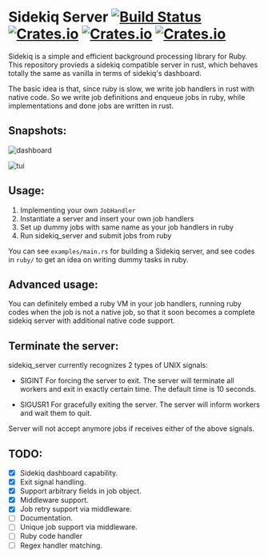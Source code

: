 Sidekiq Server [![Build Status](https://travis-ci.org/doomsplayer/sidekiq-rs.svg?branch=master)](https://travis-ci.org/doomsplayer/sidekiq-rs) [![Crates.io](https://img.shields.io/crates/v/sidekiq-rs.svg?maxAge=86400)](https://crates.io/crates/sidekiq-rs) [![Crates.io](https://img.shields.io/crates/dv/sidekiq-rs.svg?maxAge=86400)](https://crates.io/crates/sidekiq-rs) [![Crates.io](https://img.shields.io/crates/l/sidekiq-rs.svg?maxAge=86400)](https://crates.io/crates/sidekiq-rs)
====

Sidekiq is a simple and efficient background processing library for Ruby. This repository provieds a sidekiq compatible server in rust, which behaves totally the same as vanilla in terms of  sidekiq's dashboard.

The basic idea is that, since ruby is slow, we write job handlers in rust with native code. So we write job definitions and enqueue jobs in ruby, while implementations and done jobs are written in rust.

## Snapshots:

![dashboard](screenshot/dashboard.png)

![tui](screenshot/tui.png)

## Usage:

1. Implementing your own `JobHandler`
2. Instantiate a server and insert your own job handlers
3. Set up dummy jobs with same name as your job handlers in ruby
4. Run sidekiq_server and submit jobs from ruby

You can see `examples/main.rs` for building a Sidekiq server, and see codes in `ruby/` to get an idea on writing dummy tasks in ruby.

## Advanced usage:

You can definitely embed a ruby VM in your job handlers, running ruby codes when the job is not a native job,
so that it soon becomes a complete sidekiq server with additional native code support.

## Terminate the server:

sidekiq_server currently recognizes 2 types of UNIX signals:

* SIGINT
For forcing the server to exit. The server will terminate all workers and exit in exactly certain time. The default time is 10 seconds.

* SIGUSR1
For gracefully exiting the server. The server will inform workers and wait them to quit.

Server will not accept anymore jobs if receives either of the above signals.

## TODO:

- [x] Sidekiq dashboard capability.
- [x] Exit signal handling.
- [x] Support arbitrary fields in job object.
- [x] Middleware support.
- [x] Job retry support via middleware.
- [ ] Documentation.
- [ ] Unique job support via middleware.
- [ ] Ruby code handler
- [ ] Regex handler matching.
